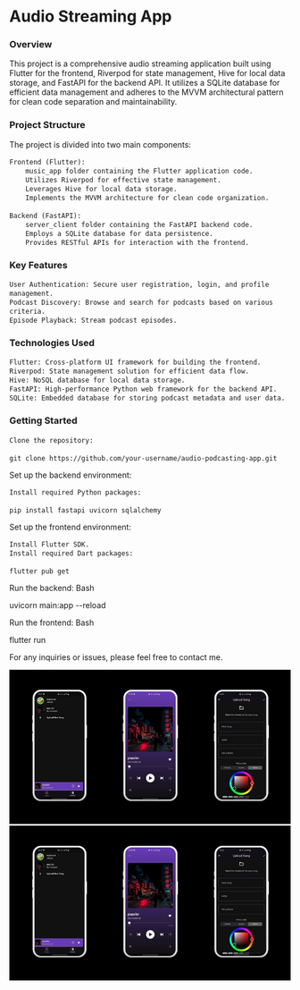 # Audio Streaming App

### Overview

This project is a comprehensive audio streaming application built using Flutter for the frontend, Riverpod for state management, Hive for local data storage, and FastAPI for the backend API. It utilizes a SQLite database for efficient data management and adheres to the MVVM architectural pattern for clean code separation and maintainability.

### Project Structure

The project is divided into two main components:

    Frontend (Flutter):
        music_app folder containing the Flutter application code.
        Utilizes Riverpod for effective state management.
        Leverages Hive for local data storage.
        Implements the MVVM architecture for clean code organization.

    Backend (FastAPI):
        server_client folder containing the FastAPI backend code.
        Employs a SQLite database for data persistence.
        Provides RESTful APIs for interaction with the frontend.

### Key Features

    User Authentication: Secure user registration, login, and profile management.
    Podcast Discovery: Browse and search for podcasts based on various criteria.
    Episode Playback: Stream podcast episodes.

### Technologies Used

    Flutter: Cross-platform UI framework for building the frontend.
    Riverpod: State management solution for efficient data flow.
    Hive: NoSQL database for local data storage.
    FastAPI: High-performance Python web framework for the backend API.
    SQLite: Embedded database for storing podcast metadata and user data.

### Getting Started

    Clone the repository:

    git clone https://github.com/your-username/audio-podcasting-app.git


Set up the backend environment:

    Install required Python packages:

    pip install fastapi uvicorn sqlalchemy

    

Set up the frontend environment:

    Install Flutter SDK.
    Install required Dart packages:

    flutter pub get


Run the backend:
Bash

uvicorn main:app --reload

Run the frontend:
Bash

flutter run

For any inquiries or issues, please feel free to contact me.

 <p>
  <img src="images/Screenshot 2024-08-09 135911.png" alt="Image Description" style="margin-right: 10px;">
  <img src="images/Screenshot 2024-08-09 135911.png" alt="Image Description" style="margin-right: 10px;">

</p>
